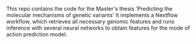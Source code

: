 This repo contains the code for the  Master's thesis 'Predicting the molecular mechanisms of genetic variants'
It implements a Nextflow workflow, which retrieves all necessary genomic features and runs inference with several neural networks to obtain features for the mode of action prediction model.